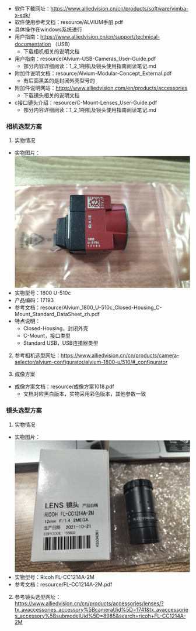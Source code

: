 - 软件下载网址：https://www.alliedvision.cn/cn/products/software/vimba-x-sdk/
- 软件使用参考文档：resource/ALVIUM手册.pdf
- 具体操作在windows系统进行
- 用户指南：https://www.alliedvision.cn/cn/support/technical-documentation （USB）
    - 下载相机相关的说明文档
- 用户指南：resource/Alvium-USB-Cameras_User-Guide.pdf
    - 部分内容详细阅读：1_2_1相机及镜头使用指南阅读笔记.md
- 附加件说明文档：resource/Alvium-Modular-Concept_External.pdf
    - 有后面黑盖的是封闭外壳型号的
- 附加件说明网站：https://www.alliedvision.com/en/products/accessories
    - 下载镜头相关的说明文档
- c接口镜头介绍：resource/C-Mount-Lenses_User-Guide.pdf
    - 部分内容详细阅读：1_2_1相机及镜头使用指南阅读笔记.md
### 相机选型方案
1. 实物情况
- 实物图片：![相机实物型号标注](img/实物上标注的相机信息.jpg)
- 实物型号：1800 U-510c
- 产品编码：17193
- 参考文档：resource/Alvium_1800_U-510c_Closed-Housing_C-Mount_Standard_DataSheet_zh.pdf
- 特点说明：
    - Closed-Housing，封闭外壳
    - C-Mount，接口类型
    - Standard USB，USB连接器类型
2. 参考相机选型网址：https://www.alliedvision.cn/cn/products/camera-selector/alvium-configurator/alvium-1800-u/510/#_configurator

3. 成像方案
- 成像方案文档：resource/成像方案1018.pdf
    - 文档对应黑白版本，实物采用彩色版本，其他参数一致


### 镜头选型方案
1. 实物情况
- 实物图片：![镜头实物型号标注](img/实物上标注的镜头信息.jpg)
- 实物型号：Ricoh FL-CC1214A-2M
- 参考文档：resource/FL-CC1214A-2M.pdf

2. 参考镜头选型网址：https://www.alliedvision.cn/cn/products/accessories/lenses/?tx_avaccessories_accessory%5BcameraUid%5D=1741&tx_avaccessories_accessory%5BsubmodelUid%5D=8985&search=ricoh+FL-CC1214A-2M
